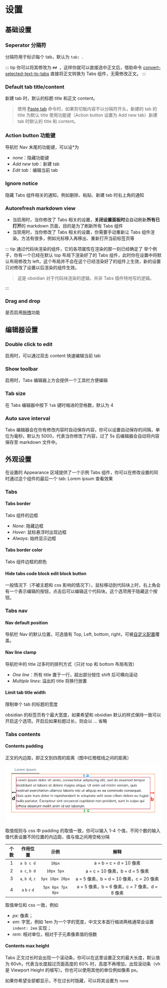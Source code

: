 # 设置

## 基础设置

### Seperator 分隔符

分隔符用于标识每个 tab，默认为 `tab: `.

::: tip
你可以将其修改为 `## `，这样你就可以直接选中正文后，借助命令 [convert-selected-text-to-tabs](commands.md#tabs-convert-selected-text-to-tabs) 直接将正文转换为 Tabs 组件，无需修改正文。
:::

### Default tab title/content

新建 tab 时，默认的标题 title 和正文 content。

> 使用 [Paste tab](menu.md) 命令时，如果剪切板内容不以分隔符开头，新建的 tab 的 title 为默认 title
> 使用功能键（Action button 设置为 Add new tab）新建 tab 时默认的 title 和 content。

### Action button 功能键

导航栏 Nav 末尾的功能键，可以设\*为

- _none_：隐藏功能键
- _Add new tab_：新建 tab
- _Edit tab_：编辑当前 tab

### Ignore notice

隐藏 Tabs 组件相关的通知，例如删除、粘贴、新建 tab 时右上角的通知

### Autorefresh markdown view

- 当启用时，当你修改了 Tabs 相关的设置，**关闭设置面板时**会自动刷新**所有已打开**的 markdown 页面，目的是为了刷新所有 Tabs 组件
- 当禁用时，当你修改了 Tabs 相关的设置，你需要手动重新让 Tabs 组件渲染。方法有很多，例如光标移入再移出、重新打开当前标签页等

::: tip 通过代码块渲染的组件，它的各项属性在渲染的那一刻已经确定了
举个例子，你有一个已经在默认 top 布局下渲染好了的 Tabs 组件，此时你在设置中将默认布局修改为 left，这个布局并不会在这个已经渲染好了的组件上生效，新的设置只对修改了设置以后渲染的组件生效。

> 这是 obsidian 对于代码块渲染的逻辑，并非 Tabs 插件特地写的逻辑。

:::

### Drag and drop

是否启用[拖拽](dnd.md)功能

## 编辑器设置

### Double click to edit

启用时，可以通过双击 content 快速编辑当前 tab

### Show toolbar

启用时，Tabs 编辑器上方会提供一个工具栏方便编辑

### Tab size

在 Tabs 编辑器中按下 `Tab` 键时缩进的空格数，默认为 4

### Auto save interval

Tabs 编辑器会在你有修改内容时自动保存内容，你可以设置自动保存的间隔，单位为毫秒。默认为 5000，代表当你修改了内容，过了 5s 后编辑器会自动将内容保存至 markdown 文件中。

## 外观设置

在设置的 Appearance 区域提供了一个示例 Tabs 组件，你可以在修改设置的同时通过这个组件的最后一个 tab: Lorem ipsum 查看效果

### Tabs

#### Tabs border

Tabs 组件的边框

- _None_: 隐藏边框
- _Hover_: 鼠标悬浮时出现边框
- _Always_: 始终显示边框

#### Tabs border color

Tabs 组件边框的颜色

#### Hide tabs code block edit block button

一般情况下（不被主题和 css 影响的情况下），鼠标移动到代码块上时，右上角会有一个表示编辑的按钮，点击后可以编辑这个代码块。这个选项用于隐藏这个按钮。

### Tabs nav

#### Nav default position

导航栏 Nav 的默认位置，可选值有 Top, Left, bottom, right，可被[自定义配置](./customization.md)覆盖。

#### Nav line clamp

导航栏中的 title 过多时的排列方式（只对 top 和 bottom 布局有效）

- _One line_：所有 title 置于一行，超出部分按住 shift 后可横向滚动
- _Multiple lines_: 溢出的 title 将换行放置

#### Limit tab title width

限制单个 tab 的标题的宽度

obsidian 的标签页有个最大宽度，如果希望和 obsidian 默认的样式保持一致可以开启这个选项。开启后如果标题过长，则会以 ... 省略

### Tabs contents

#### Contents padding

正文的内边距，即正文到四周的距离（图中红橙框线之间的距离）

![padding](../../assets/padding.png)

取值规则与 css 中 padding 的取值一致，你可以输入 1-4 个值，不同个数的输入值代表设置不同位置的内边距，值与值之间用空格分隔

| 个数 |    作用位置     |       示例        |                      解释                      |
| :--: | :-------------: | :---------------: | :--------------------------------------------: |
|  1   |    `a b c d`    |      `10px`       |            a = b = c = d = 10 像素             |
|  2   |  `a c`, `b d`   |    `10px 5px`     |        a = c = 10 像素，b = d = 5 像素         |
|  3   | `a`, `b d`, `c` |  `5px 10px 20px`  |    a = 5 像素，b = d = 10 像素，c = 20 像素    |
|  4   | `a` `b` `c` `d` | `5px 6px 7px 8px` | a = 5 像素，b = 6 像素，c = 7 像素，d = 8 像素 |

取值单位和 css 一致，例如

- _px_: 像素；
- _em_: 字宽，例如 1em 为一个字的宽度，中文文本首行缩进两格通常会设置 `indent: 2em` 实现；
- _rem_: 相对单位，相对于子元素像素值的倍数

#### Contents max height

Tabs 正文过长时会出现一个滚动条，你可以在这里设置正文的最大长度，默认值为 60vh，代表当长度超过页面高度的 60% 时，高度不再增加，出现滚动条（vh 是 Viewport Height 的缩写）。你也可以使用其他的单位例如像素 px。

如果你希望全部都显示，不在过长时隐藏，可以将其设置为 `none`
